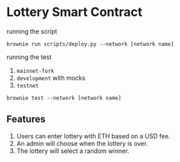 # Lottery Smart Contract

running the script

```
brownie run scripts/deploy.py --network [network name]
```

running the test
1. `mainnet-fork`
2. `development` with mocks
3. `testnet`
```
brownie test --network [network name]
```

## Features

1. Users can enter lottery with ETH based on a USD fee.
2. An admin will choose when the lottery is over.
3. The lottery will select a random winner.
